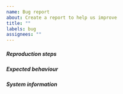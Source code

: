 ```yaml
---
name: Bug report
about: Create a report to help us improve
title: ""
labels: bug
assignees: ""
---
```


<!---
  Before you submit, make sure to check that there are no similar
  issues reported yet.
  --->

##### Reproduction steps
<!---
  Describe how others can reproduce your bug. If applicable, add
  screenshots to help explain your problem. For example:

  1. Go to '...'
  2. Click on '....'
  3. Scroll down to '....'
  4. See error
  
  Note that the GitHub ToS requires you to have the intellectual
  property rights required to post copyrighted content, which you
  might not have for cover art included in your screenshot depending
  on your jurisdiction and the license of the cover art:
  https://docs.github.com/en/github/site-policy/github-terms-of-service#d-user-generated-content
  --->

##### Expected behaviour
<!---
  Give a clear and concise description of what you expected to happen.
  --->

##### System information
<!---
  Mention what device you encountered this bug on. Include OS, browser
  and their respective versions.
  --->
